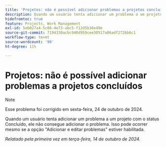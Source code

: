 ```yaml
---
title: 'Projetos: não é possível adicionar problemas a projetos concluídos'
description: Quando um usuário tenta adicionar um problema a um projeto com o status Concluído, ele não consegue adicionar o problema. Isso pode ocorrer mesmo se a opção Adicionar e editar problemas estiver ativada.
hidefromtoc: true
feature: Projects, Work Management
exl-id: 5eb027a4-5c06-4e73-abc5-f12d5b36e49e
source-git-commit: 7194330acbc940d959cee30517a06adf272bb6c1
workflow-type: tm+mt
source-wordcount: '90'
ht-degree: 11%

---
```


# Projetos: não é possível adicionar problemas a projetos concluídos

>[!NOTE]
>
>Esse problema foi corrigido em sexta-feira, 24 de outubro de 2024.

Quando um usuário tenta adicionar um problema a um projeto com o status Concluído, ele não consegue adicionar o problema. Isso pode ocorrer mesmo se a opção &quot;Adicionar e editar problemas&quot; estiver habilitada.

_Relatado pela primeira vez em terça-feira, 14 de outubro de 2024._
